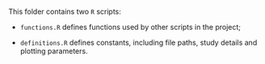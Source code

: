 This folder contains two `R` scripts:

- `functions.R` defines functions used by other scripts in the project;

- `definitions.R` defines constants, including file paths, study details and plotting
parameters.